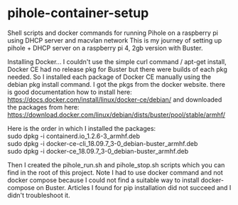 # pihole-container-setup
Shell scripts and docker commands for running Pihole on a raspberry pi using DHCP server and macvlan network
This is my journey of setting up pihole + DHCP server on a raspberry pi 4, 2gb version with Buster.

Installing Docker...  I couldn't use the simple curl command / apt-get install, Docker CE had no release pkg for Buster but there were builds of each pkg needed.  So I installed each package of Docker CE manually using the debian pkg install command.  I got the pkgs from the docker website.  there is good documentation how to install here: https://docs.docker.com/install/linux/docker-ce/debian/ and downloaded the packages from here: https://download.docker.com/linux/debian/dists/buster/pool/stable/armhf/

Here is the order in which I installed the packages:<br>
sudo dpkg -i containerd.io_1.2.6-3_armhf.deb <br>
sudo dpkg -i docker-ce-cli_18.09.7_3-0_debian-buster_armhf.deb <br>
sudo dpkg -i docker-ce_18.09.7_3-0_debian-buster_armhf.deb <br>
    
Then I created the pihole_run.sh and pihole_stop.sh scripts which you can find in the root of this project.  Note I had to use docker command and not docker compose because I could not find a suitable way to install docker-compose on Buster. Articles I found for pip installation did not succeed and I didn't troubleshoot it. 

